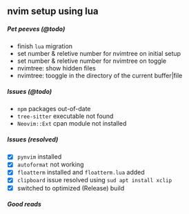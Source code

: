 ## nvim setup using lua

##### Pet peeves (@todo)

- finish `lua` migration
- set number & reletive number for nvimtree on initial setup
- set number & reletive number for nvimtree on toggle
- nvimtree: show hidden files
- nvimtree: tooggle in the directory of the current buffer|file

##### Issues (@todo)

- `npm` packages out-of-date
- `tree-sitter` executable not found
- `Neovim::Ext` cpan module not installed

##### Issues (resolved)

-   [x] `pynvim` installed
-   [x] `autoformat` not working
-   [x] `floatterm` installed and `floatterm.lua` added
-   [x] `clipboard` issue resolved using `sud apt install xclip`
-   [x]  switched to optimized (Release) build

##### Good reads
